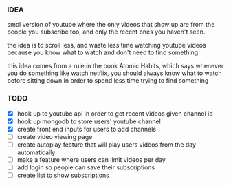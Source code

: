 ### IDEA  

smol version of youtube where the only videos that show up are from the people
you subscribe too, and only the recent ones you haven't seen.  

the idea is to scroll less, and waste less time watching youtube videos because
you know what to watch and don't need to find something  

this idea comes from a rule in the book Atomic Habits, which says whenever you
do something like watch netflix, you should always know what to watch before
sitting down in order to spend less time trying to find something  

### TODO  
- [x] hook up to youtube api in order to get recent videos given channel id  
- [x] hook up mongodb to store users' youtube channel  
- [x] create front end inputs for users to add channels  
- [ ] create video viewing page  
- [ ] create autoplay feature that will play users videos from the day
  automatically  
- [ ] make a feature where users can limit videos per day  
- [ ] add login so people can save their subscriptions
- [ ] create list to show subscriptions
